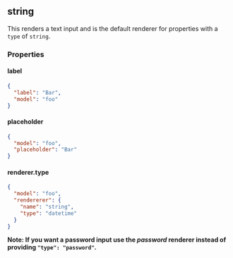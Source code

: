 ## string

This renders a text input and is the default renderer for properties with a `type` of `string`.

### Properties

#### label

```json
{
  "label": "Bar",
  "model": "foo"
}
```

#### placeholder

```json
{
  "model": "foo",
  "placeholder": "Bar"
}
```

#### renderer.type

```json
{
  "model": "foo",
  "rendererer": {
    "name": "string",
    "type": "datetime"
  }
}
```

**Note: If you want a password input use the *password* renderer instead of providing `"type": "password"`.**
